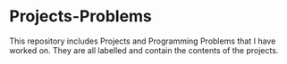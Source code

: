# Projects-Problems
This repository includes Projects and Programming Problems that I have worked on. They are all labelled and contain the contents of the projects. 
